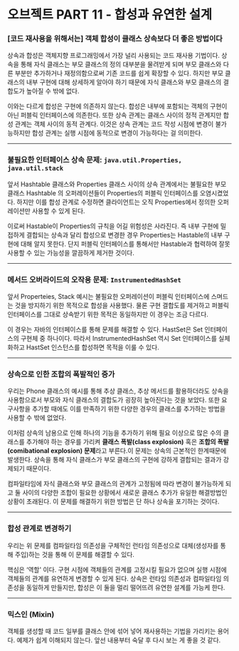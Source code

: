 # 오브젝트 PART 11 - 합성과 유연한 설계

### [코드 재사용을 위해서는] 객체 합성이 클래스 상속보다 더 좋은 방법이다

상속과 합성은 객체지향 프로그래밍에서 가장 널리 사용되는 코드 재사용 기법이다. 상속을 통해 자식 클래스는 부모 클래스의 정의 대부분을 물려받게 되며 부모 클래스와 다른 부분만 추가하거나 재정의함으로써 기존 코드를 쉽게 확장할 수 있다. 하지만 부모  클래스의 내부 구현에 대해 상세하게 알아야 하기 때문에 자식 클래스와 부모 클래스의 결합도가 높아질 수 밖에 없다.

이와는 다르게 합성은 구현에 의존하지 않는다. 합성은 내부에 포함되는 객체의 구현이 아닌 퍼블릭 인터페이스에 의존한다. 또한 상속 관계는 클래스 사이의 정적 관계지만 합성 관계는 객체 사이의 동적 관계다. 이것은 상속 관계는 코드 작성 시점에 변경이 불가능하지만 합성 관계는 실행 시점에 동적으로 변경이 가능하다는 걸 의미한다.

---

### 불필요한 인터페이스 상속 문제: `java.util.Properties, java.util.stack`

앞서 Hashtable 클래스와 Properties 클래스 사이의 상속 관계에서는 불필요한 부모 클래스 Hashtable 의 오퍼레이션들이 Properties의 퍼블릭 인터페이스를 오염시켰었다. 하지만 이를 합성 관계로 수정하면 클라이언트는 오직 Properties에서 정의한 오퍼레이션만 사용할 수 있게 된다.

이로써 Hastable이 Properties의 규칙을 어길 위험성은 사라진다. 즉 내부 구현에 밀접하게 결합되는 상속과 달리 합성으로 변경한 경우 Properties는 Hastable의 내부 구현에 대해 알지 못한다. 단지 퍼블릭 인터페이스를 통해서만 Hastable과 협력하여 잘못 사용할 수 있는 가능성을 깔끔하게 제거한 것이다.

---

### 메서드 오버라이드의 오작용 문제: `InstrumentedHashSet`

앞서 Properteies, Stack 예시는 불필요한 오퍼레이션이 퍼블릭 인터페이스에 스며드는 것을 방지하기 위한 목적으로 합성을 사용했다. 물론 구현 결합도를 제거하고 퍼블릭 인터페이스를 그대로 상속받기 위한 목적은 동일하지만 이 경우는 조금 다르다.

이 경우는 자바의 인터페이스를 통해 문제를 해결할 수 있다. HastSet은 Set 인터페이스의 구현체 중 하나이다. 따라서 InstrumentedHashSet 역시 Set 인터페이스를 실체화하고 HastSet 인스턴스를 합성하면 목적을 이룰 수 있다.

---

### 상속으로 인한 조합의 폭발적인 증가

우리는 Phone 클래스의 예시를 통해 추상 클래스, 추상 메서드를 활용하더라도 상속을 사용함으로서 부모와 자식 클래스의 결합도가 굉장히 높아진다는 것을 보았다. 또한 요구사항을 추가할 때에도 이를 만족하기 위한 다양한 경우의 클래스를 추가하는 방법을 사용할 수 밖에 없었다. 

이처럼 상속의 남용으로 인해 하나의 기능을 추가하기 위해 필요 이상으로 많은 수의 클래스를 추가해야 하는 경우를 가리켜 **클래스 폭발(class explosion)** 혹은 **조합의 폭발(comibational explosion) 문제**라고 부른다.이 문제는 상속의 근본적인 한계때문에 발생한다. 상속을 통해 자식 클래스가 부모 클래스의 구현에 강하게 결합되는 결과가 강제되기 때문이다. 

컴파일타임에 자식 클래스와 부모 클래스의 관계가 고정됨에 따라 변경이 불가능하게 되고 둘 사이의 다양한 조합이 필요한 상황에서 새로운 클래스 추가가 유일한 해결방법인 상황이 초래된다. 이 문제를 해결하기 위한 방법은 단 하나 상속을 포기하는 것이다.

---

### 합성 관계로 변경하기

우리는 위 문제를 컴파일타임 의존성을 구체적인 런타임 의존성으로 대체(생성자를 통해 주입)하는 것을 통해 이 문제를 해결할 수 있다.  

핵심은 ‘역할' 이다. 구현 시점에 객체들의 관계를 고정시킬 필요가 없으며 실행 시점에 객체들의 관계를 유연하게 변경할 수 있게 된다. 상속은 런타임 의존성과 컴파일타임 의존성을 동일하게 만들지만, 합성은 이 둘을 멀리 떨어뜨려 유연한 설계를 가능케 한다.

---

### 믹스인 (Mixin)

객체를 생성할 때 코드 일부를 클래스 안에 섞어 넣어 재사용하는 기법을 가리키는 용어다. 예제가 쉽게 이해되지 않는다. 앞선 내용부터 숙달 후 다시 보는 게 좋을 것 같다.